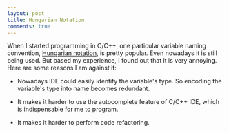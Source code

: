 ```yaml
---
layout: post
title: Hungarian Notation
comments: true
---
```


When I started programming in C/C++, one particular variable naming convention, [Hungarian notation](https://en.wikipedia.org/wiki/Hungarian_notation), is pretty popular. Even nowadays it is still being used. But based my experience, I found out that it is very annoying. Here are some reasons I am against it:

* Nowadays IDE could easily identify the variable's type. So encoding the variable's type into name becomes redundant. 

* It makes it harder to use the autocomplete feature of C/C++ IDE, which is indispensable for me to program.

* It makes it harder to perform code refactoring.  
